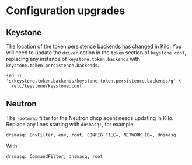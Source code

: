 # Configuration upgrades

## Keystone

The location of the token persistence backends [has changed in
Kilo][1].  You will need to update the `driver` option in the `token`
section of `keystone.conf`, replacing any instance of
`keystone.token.backends` with `keystone.token.persistence.backends`.

    sed -i 's/keystone.token.backends/keystone.token.persistence.backends/g' \
      /etc/keystone/keystone.conf

[1]: https://wiki.openstack.org/wiki/ReleaseNotes/Kilo#Upgrade_Notes_5

## Neutron

The `rootwrap` filter for the Neutron dhcp agent needs updating in
Kilo.  Replace any lines starting with `dnsmasq:`, for example:

    dnsmasq: EnvFilter, env, root, CONFIG_FILE=, NETWORK_ID=, dnsmasq

With:

    dnsmasq: CommandFilter, dnsmasq, root

[2]: https://wiki.openstack.org/wiki/ReleaseNotes/Kilo#Upgrade_Notes_6

